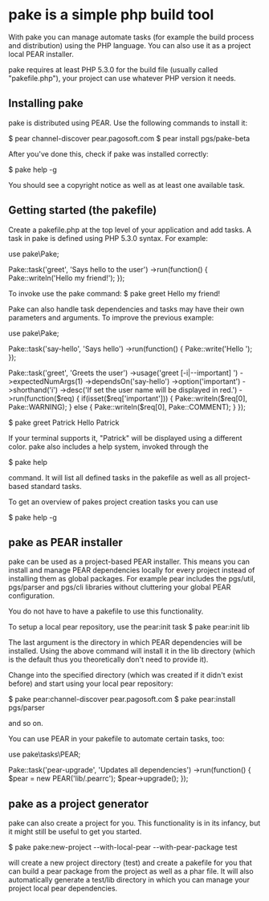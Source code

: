 pake is a simple php build tool
===============================

With pake you can manage automate tasks (for example the build process and distribution)
using the PHP language. You can also use it as a project local PEAR installer.

pake requires at least PHP 5.3.0 for the build file (usually called "pakefile.php"), your
project can use whatever PHP version it needs.

Installing pake
---------------

pake is distributed using PEAR. Use the following commands to install it:

$ pear channel-discover pear.pagosoft.com
$ pear install pgs/pake-beta

After you've done this, check if pake was installed correctly:

$ pake help -g

You should see a copyright notice as well as at least one available task.

Getting started (the pakefile)
------------------------------
Create a pakefile.php at the top level of your application and add tasks.
A task in pake is defined using PHP 5.3.0 syntax. For example:

use pake\Pake;

Pake::task('greet', 'Says hello to the user')
	->run(function() {
		Pake::writeln('Hello my friend!');
	});
	
To invoke use the pake command:
$ pake greet
Hello my friend!
	
Pake can also handle task dependencies and tasks may have their own parameters and arguments.
To improve the previous example:

use pake\Pake;

Pake::task('say-hello', 'Says hello')
	->run(function() {
		Pake::write('Hello ');
	});
	
Pake::task('greet', 'Greets the user')
	->usage('greet [-i|--important] <name>')
	->expectedNumArgs(1)
	->dependsOn('say-hello')
	->option('important')
		->shorthand('i')
		->desc('If set the user name will be displayed in red.')
	->run(function($req) {
		if(isset($req['important'])) {
			Pake::writeln($req[0], Pake::WARNING);
		} else {
			Pake::writeln($req[0], Pake::COMMENT);
		}
	});
	
$ pake greet Patrick
Hello Patrick

If your terminal supports it, "Patrick" will be displayed using a different color.
pake also includes a help system, invoked through the

$ pake help

command. It will list all defined tasks in the pakefile as well as all project-based
standard tasks.

To get an overview of pakes project creation tasks you can use

$ pake help -g

pake as PEAR installer
----------------------

pake can be used as a project-based PEAR installer. This means you can install and manage
PEAR dependencies locally for every project instead of installing them as global packages.
For example pear includes the pgs/util, pgs/parser and pgs/cli libraries without cluttering
your global PEAR configuration.

You do not have to have a pakefile to use this functionality.

To setup a local pear repository, use the pear:init task
$ pake pear:init lib

The last argument is the directory in which PEAR dependencies will be installed. Using the
above command will install it in the lib directory (which is the default thus you theoretically don't need to provide it).

Change into the specified directory (which was created if it didn't exist before) and start using
your local pear repository:

$ pake pear:channel-discover pear.pagosoft.com
$ pake pear:install pgs/parser

and so on.

You can use PEAR in your pakefile to automate certain tasks, too:

use pake\tasks\PEAR;

Pake::task('pear-upgrade', 'Updates all dependencies')
	->run(function() {
		$pear = new PEAR('lib/.pearrc');
		$pear->upgrade();
	});
	
pake as a project generator
---------------------------

pake can also create a project for you. This functionality is in its infancy, but it might still
be useful to get you started.

$ pake pake:new-project --with-local-pear --with-pear-package test

will create a new project directory (test) and create a pakefile for you
that can build a pear package from the project as well as a phar file.
It will also automatically generate a test/lib directory in which you can manage your
project local pear dependencies.